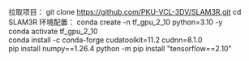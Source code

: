 拉取项目：
git clone https://github.com/PKU-VCL-3DV/SLAM3R.git
cd SLAM3R
环境配置：
 conda create -n tf_gpu_2_10 python=3.10 -y  
 conda activate tf_gpu_2_10  
 conda install -c conda-forge cudatoolkit=11.2 cudnn=8.1.0  
 pip install numpy==1.26.4
 python -m pip install "tensorflow==2.10"

